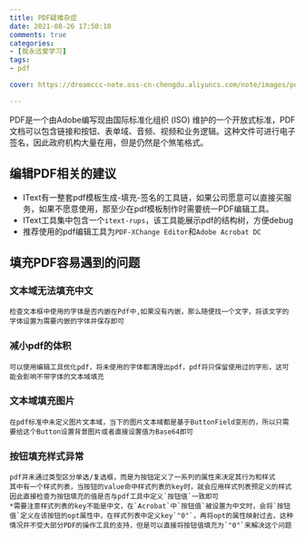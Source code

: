 ```yaml
---
title: PDF疑难杂症
date: 2021-08-26 17:50:10
comments: true
categories:
- [我永远爱学习]
tags:
- pdf

cover: https://dreamccc-note.oss-cn-chengdu.aliyuncs.com/note/images/posts/PDF疑难杂症以及治疗方法总结/DC-about-pdf-new-720x474.png.img.png

---
```


PDF是一个由Adobe编写现由国际标准化组织 (ISO) 维护的一个开放式标准，PDF 文档可以包含链接和按钮、表单域、音频、视频和业务逻辑。这种文件可进行电子签名，因此政府机构大量在用，但是仍然是个煞笔格式。

<!--more-->
## 编辑PDF相关的建议
- IText有一整套pdf模板生成-填充-签名的工具链，如果公司愿意可以直接买服务，如果不愿意使用，那至少在pdf模板制作时需要统一PDF编辑工具。
- IText工具集中包含一个`itext-rups`，该工具能展示pdf的结构树，方便debug
- 推荐使用的pdf编辑工具为`PDF-XChange Editor`和`Adobe Acrobat DC`

## 填充PDF容易遇到的问题
### 文本域无法填充中文
    检查文本框中使用的字体是否内嵌在Pdf中,如果没有内嵌，那么随便找一个文字，将该文字的字体设置为需要内嵌的字体并保存即可
### 减小pdf的体积
    可以使用编辑工具优化pdf，将未使用的字体都清理出pdf，pdf将只保留使用过的字形，这可能会影响不带字体的文本域填充
### 文本域填充图片
    在pdf标准中未定义图片文本域，当下的图片文本域都是基于ButtonField变形的，所以只需要给这个Button设置背景图片或者直接设置值为Base64即可
### 按钮填充样式异常
    pdf并未通过类型区分单选/复选框，而是为按钮定义了一系列的属性来决定其行为和样式
    其中有一个样式列表，当按钮的value命中样式列表的key时，就会应用样式列表预定义的样式
    因此直接检查为按钮填充的值是否与pdf工具中定义`按钮值`一致即可
    *需要注意样式列表的key不能是中文，在`Acrobat`中`按钮值`被设置为中文时，会将`按钮值`定义在该按钮的opt属性中，在样式列表中定义key`"0"`，再将opt的属性映射过去，这种情况并不受大部分PDF的操作工具的支持，但是可以直接将按钮值填充为`"0"`来解决这个问题
